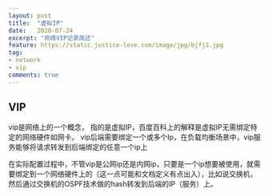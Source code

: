 ```yaml
---
layout: post
title:  "虚拟IP"
date:   2020-07-24
excerpt: "网络VIP记录简述"
feature: https://static.justice-love.com/image/jpg/bjfj1.jpg
tag:
- network
- vip
comments: true
---
```


## VIP

vip是网络上的一个概念， 指的是虚拟IP，百度百科上的解释是虚拟IP无需绑定特定的网络硬件如网卡。
vip后端需要绑定一个或多个Ip，在负载均衡场景中，vip服务能够将请求转发到后端绑定的任意一个ip上

在实际配置过程中，不管vip是公网ip还是内网ip，只要是一个ip想要被使用，就需要绑定到一个网络硬件上的（这一点可能和文档定义有点出入），比如说交换机，然后通过交换机的OSPF技术做的hash转发到后端的IP（服务）上。


